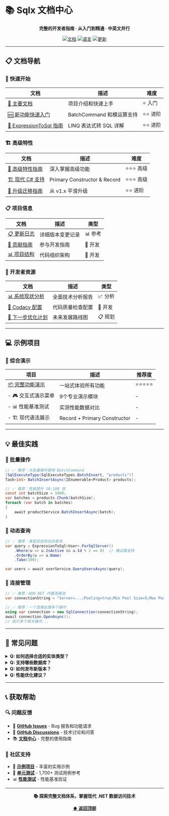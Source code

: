 # 📚 Sqlx 文档中心

<div align="center">

**完整的开发者指南 · 从入门到精通 · 中英文并行**

[![文档](https://img.shields.io/badge/文档-完整-green?style=for-the-badge)]()
[![语言](https://img.shields.io/badge/语言-中英文-blue?style=for-the-badge)]()
[![更新](https://img.shields.io/badge/更新-实时-orange?style=for-the-badge)]()

</div>

---

## 📋 文档导航

### 🚀 快速开始

| 文档 | 描述 | 难度 |
|------|------|------|
| [📖 主要文档](../README.md) | 项目介绍和快速上手 | ⭐ 入门 |
| [🆕 新功能快速入门](NEW_FEATURES_QUICK_START.md) | BatchCommand 和模运算支持 | ⭐⭐ 进阶 |
| [🎨 ExpressionToSql 指南](expression-to-sql.md) | LINQ 表达式转 SQL 详解 | ⭐⭐ 进阶 |

### 🏗️ 高级特性

| 文档 | 描述 | 难度 |
|------|------|------|
| [🚀 高级特性指南](ADVANCED_FEATURES_GUIDE.md) | 深入掌握高级功能 | ⭐⭐⭐ 高级 |
| [🏗️ 现代 C# 支持](PRIMARY_CONSTRUCTOR_RECORD_SUPPORT.md) | Primary Constructor & Record | ⭐⭐⭐ 高级 |
| [🔄 升级迁移指南](MIGRATION_GUIDE.md) | 从 v1.x 平滑升级 | ⭐⭐ 进阶 |

### 📋 项目信息

| 文档 | 描述 | 类型 |
|------|------|------|
| [📋 更新日志](../CHANGELOG.md) | 详细版本变更记录 | 📊 参考 |
| [🤝 贡献指南](../CONTRIBUTING.md) | 参与开发指南 | 🔧 开发 |
| [📊 项目结构](PROJECT_STRUCTURE.md) | 代码组织架构 | 🔧 开发 |

### 🔧 开发者资源

| 文档 | 描述 | 类型 |
|------|------|------|
| [📊 系统现状分析](../SQLX_系统现状分析报告.md) | 全面技术分析报告 | 📈 分析 |
| [🔧 Codacy 配置](CODACY_SETUP.md) | 代码质量检查配置 | 🔧 开发 |
| [🚀 下一步优化计划](../下一步优化计划.md) | 未来发展路线图 | 📋 规划 |

---

## 💻 示例项目

### 🎯 综合演示

| 项目 | 描述 | 推荐度 |
|------|------|--------|
| [📦 完整功能演示](../samples/ComprehensiveExample/) | 一站式体验所有功能 | ⭐⭐⭐⭐⭐ |
| - 🎮 交互式演示菜单 | 9个专业演示模块 | - |
| - 📊 性能基准测试 | 实测性能数据对比 | - |
| - 🏗️ 现代语法展示 | Record + Primary Constructor | - |

---

## 💡 最佳实践

### 🚀 批量操作
```csharp
// ✅ 推荐：大批量操作使用 BatchCommand
[SqlExecuteType(SqlExecuteTypes.BatchInsert, "products")]
Task<int> BatchInsertAsync(IEnumerable<Product> products);

// ✅ 推荐：性能提升 10-100 倍
const int batchSize = 1000;
var batches = products.Chunk(batchSize);
foreach (var batch in batches)
{
    await productService.BatchInsertAsync(batch);
}
```

### 🎨 动态查询
```csharp
// ✅ 推荐：类型安全的动态查询
var query = ExpressionToSql<User>.ForSqlServer()
    .Where(u => u.IsActive && u.Id % 2 == 0)  // 模运算支持
    .OrderBy(u => u.Name)
    .Take(100);

var users = await userService.QueryUsersAsync(query);
```

### 🔧 连接管理
```csharp
// ✅ 推荐：ADO.NET 内置连接池
var connectionString = "Server=...;Pooling=true;Min Pool Size=5;Max Pool Size=100;";

// ✅ 推荐：一个连接处理多个操作
using var connection = new SqlConnection(connectionString);
await connection.OpenAsync();
// 执行多个相关操作...
```

---

## 🎯 常见问题

<details>
<summary><strong>Q: 如何选择合适的实体类型？</strong></summary>

```csharp
// ✅ Record 类型 - 不可变数据传输对象
public record ProductInfo(int Id, string Name, decimal Price);

// ✅ Primary Constructor - 有业务逻辑的实体
public class Customer(int id, string name, string email)
{
    public int Id { get; } = id;
    public CustomerStatus Status { get; set; } = CustomerStatus.Active;
}

// ✅ 传统类 - 复杂继承或特殊需求
public class BaseEntity { /* 复杂基类 */ }
```
</details>

<details>
<summary><strong>Q: 支持哪些数据库？</strong></summary>

| 数据库 | 支持状态 | 特殊功能 |
|--------|----------|----------|
| **SQL Server** | ✅ 完全支持 | OFFSET/FETCH, MERGE |
| **MySQL** | ✅ 完全支持 | JSON 类型, 全文索引 |
| **PostgreSQL** | ✅ 完全支持 | 数组类型, JSONB |
| **SQLite** | ✅ 完全支持 | 内嵌式, 跨平台 |
| **Oracle** | 🔄 开发中 | 企业级特性 |
</details>

<details>
<summary><strong>Q: 如何发布新版本？</strong></summary>

```bash
# 自动化发布流程
git tag v2.0.1
git push origin v2.0.1  # 自动触发 CI/CD 发布到 NuGet
```
</details>

<details>
<summary><strong>Q: 性能优化建议？</strong></summary>

1. **批量操作** - 大数据量使用 BatchXxx 方法
2. **连接复用** - 合理使用连接池
3. **智能更新** - 使用部分更新减少数据传输
4. **索引优化** - 确保查询字段有适当索引
5. **类型安全** - 避免 object 类型减少装箱
</details>

---

## 📞 获取帮助

### 🔍 问题反馈
- 🐛 **[GitHub Issues](https://github.com/Cricle/Sqlx/issues)** - Bug 报告和功能请求
- 💬 **[GitHub Discussions](https://github.com/Cricle/Sqlx/discussions)** - 技术讨论和问答
- 📚 **[文档中心](.)** - 完整的使用指南

### 🤝 社区支持
- 📖 **[示例项目](../samples/)** - 丰富的实用示例
- 🧪 **[单元测试](../tests/)** - 1,700+ 测试用例参考
- 📊 **[性能测试](../samples/ComprehensiveExample/PerformanceTest.cs)** - 性能基准验证

---

<div align="center">

**📚 探索完整文档体系，掌握现代 .NET 数据访问技术**

**[⬆ 返回顶部](#-sqlx-文档中心)**

</div>